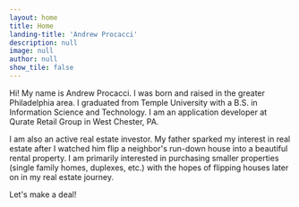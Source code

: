 ```yaml
---
layout: home
title: Home
landing-title: 'Andrew Procacci'
description: null
image: null
author: null
show_tile: false
---
```


Hi! My name is Andrew Procacci. I was born and raised in the greater Philadelphia area. I graduated from Temple University with a B.S. in Information Science and Technology. I am an application developer at Qurate Retail Group in West Chester, PA.

I am also an active real estate investor. My father sparked my interest in real estate after I watched him flip a neighbor's run-down house into a beautiful rental property. I am primarily interested in purchasing smaller properties (single family homes, duplexes, etc.) with the hopes of flipping houses later on in my real estate journey.

Let's make a deal!
